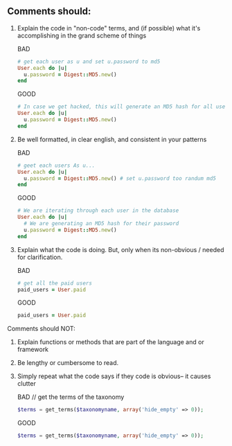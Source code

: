 ## Comments should:
1. Explain the code in "non-code" terms, and (if possible) what it's accomplishing in the grand scheme of things

	  BAD
	  ```ruby
	  # get each user as u and set u.password to md5
	  User.each do |u|
	  	u.password = Digest::MD5.new()
	  end
	```
	  GOOD
	  ```ruby
	  # In case we get hacked, this will generate an MD5 hash for all users passwords in the database
	  User.each do |u|
	  	u.password = Digest::MD5.new()
	  end
	```
2. Be well formatted, in clear english, and consistent in your patterns

	  BAD
	  ```ruby
	  # geet each users As u...
	  User.each do |u|
	  	u.password = Digest::MD5.new() # set u.password too randum md5
	  end
	```
	  GOOD
	  ```ruby
	  # We are iterating through each user in the database
	  User.each do |u|
	  	# We are generating an MD5 hash for their password
	  	u.password = Digest::MD5.new()
	  end
	```

3. Explain what the code is doing. But, only when its non-obvious / needed for clarification.

	  BAD
	  ```ruby
	  # get all the paid users
	  paid_users = User.paid
	  ```
	  GOOD
	  ```ruby
	  paid_users = User.paid
	```
Comments should NOT:
1. Explain functions or methods that are part of the language and or framework
2. Be lengthy or cumbersome to read.
3. Simply repeat what the code says if they code is obvious– it causes clutter

	BAD
	// get the terms of the taxonomy
	```php
  	$terms = get_terms($taxonomyname, array('hide_empty' => 0));
	```
  	GOOD
  	```php
	$terms = get_terms($taxonomyname, array('hide_empty' => 0));
	```